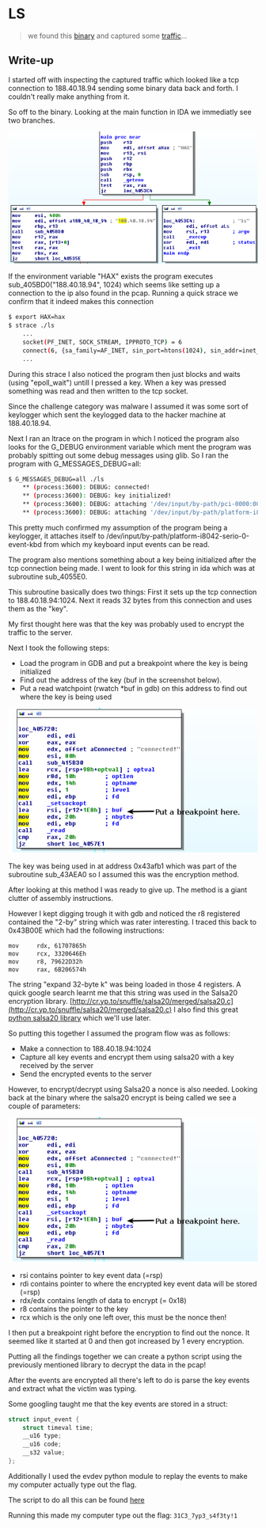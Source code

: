 LS
===

> we found this [binary](ls) and captured some [traffic](ls.pcap)...

## Write-up

I started off with inspecting the captured traffic which looked like a tcp connection to 188.40.18.94 sending some binary data back and forth. I couldn't really make anything from it.

So off to the binary. Looking at the main function in IDA we immediatly see two branches. 

![2 branches](screenshot1.png)

If the environment variable "HAX" exists the program executes sub_405BD0("188.40.18.94", 1024) which seems like setting up a connection to the ip also found in the pcap.
Running a quick strace we confirm that it indeed makes this connection

```bash
$ export HAX=hax
$ strace ./ls
	...
	socket(PF_INET, SOCK_STREAM, IPPROTO_TCP) = 6
	connect(6, {sa_family=AF_INET, sin_port=htons(1024), sin_addr=inet_addr("188.40.18.94")}, 16) = 0
	...
```

During this strace I also noticed the program then just blocks and waits (using "epoll_wait") untill I pressed a key. When a key was pressed something was read and then written to the tcp socket.

Since the challenge category was malware I assumed it was some sort of keylogger which sent the keylogged data to the hacker machine at 188.40.18.94.

Next I ran an ltrace on the program in which I noticed the program also looks for the G_DEBUG environment variable which ment the program was probably spitting out some debug messages using glib. So I ran the program with G_MESSAGES_DEBUG=all:
```bash
$ G_MESSAGES_DEBUG=all ./ls
	** (process:3600): DEBUG: connected!
	** (process:3600): DEBUG: key initialized!
	** (process:3600): DEBUG: attaching '/dev/input/by-path/pci-0000:00:1d.0-usb-0:1.6.1:1.0-event-kbd'
	** (process:3600): DEBUG: attaching '/dev/input/by-path/platform-i8042-serio-0-event-kbd'
```
This pretty much confirmed my assumption of the program being a keylogger, it attaches itself to /dev/input/by-path/platform-i8042-serio-0-event-kbd from which my keyboard input events can be read.

The program also mentions something about a key being initialized after the tcp connection being made. I went to look for this string in ida which was at subroutine sub_4055E0. 

This subroutine basically does two things:
First it sets up the tcp connection to 188.40.18.94:1024. Next it reads 32 bytes from this connection and uses them as the "key".

My first thought here was that the key was probably used to encrypt the traffic to the server. 

Next I took the following steps:
- Load the program in GDB and put a breakpoint where the key is being initialized
- Find out the address of the key (buf in the screenshot below). 
- Put a read watchpoint (rwatch *buf in gdb) on this address to find out where the key is being used

![screenshot2](screenshot2.png)

The key was being used in at address 0x43afb1 which was part of the subroutine sub_43AEA0 so I assumed this was the encryption method. 

After looking at this method I was ready to give up. The method is a giant clutter of assembly instructions. 

However I kept digging trough it with gdb and noticed the r8 registered contained the "2-by" string which was rater interesting. I traced this back to 0x43B00E which had the following instructions:
```
mov     rdx, 61707865h
mov     rcx, 3320646Eh
mov     r8, 79622D32h
mov     rax, 6B206574h
```

The string "expand 32-byte k" was being loaded in those 4 registers. A quick google search learnt me that this string was used in the Salsa20 encryption library. [http://cr.yp.to/snuffle/salsa20/merged/salsa20.c](http://cr.yp.to/snuffle/salsa20/merged/salsa20.c)
I also find this great [python salsa20 library](https://github.com/keybase/python-salsa20) which we'll use later.

So putting this together I assumed the program flow was as follows:
- Make a connection to 188.40.18.94:1024
- Capture all key events and encrypt them using salsa20 with a key received by the server
- Send the encrypted events to the server

However, to encrypt/decrypt using Salsa20 a nonce is also needed. 
Looking back at the binary where the salsa20 encrypt is being called we see a couple of parameters:

![screenshot2](screenshot2.png)
- rsi contains pointer to key event data (=rsp)
- rdi contains pointer to where the encrypted key event data will be stored (=rsp)
- rdx/edx contains length of data to encrypt (= 0x18)
- r8 contains the pointer to the key
- rcx which is the only one left over, this must be the nonce then!

I then put a breakpoint right before the encryption to find out the nonce. It seemed like it started at 0 and then got increased by 1 every encryption.

Putting all the findings together we can create a python script using the previously mentioned library to decrypt the data in the pcap!

After the events are encrypted all there's left to do is parse the key events and extract what the victim was typing.

Some googling taught me that the key events are stored in a struct:
```c
struct input_event {
	struct timeval time; 
	__u16 type; 
	__u16 code; 
	__s32 value;
};
```

Additionally I used the evdev python module to replay the events to make my computer actually type out the flag.

The script to do all this can be found [here](decrypt.py)

Running this made my computer type out the flag:
`31C3_7yp3_s4f3ty!1`
